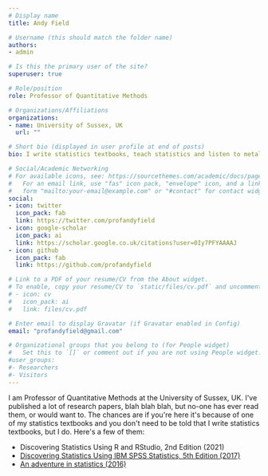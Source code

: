 ```yaml
---
# Display name
title: Andy Field

# Username (this should match the folder name)
authors:
- admin

# Is this the primary user of the site?
superuser: true

# Role/position
role: Professor of Quantitative Methods

# Organizations/Affiliations
organizations:
- name: University of Sussex, UK
  url: ""

# Short bio (displayed in user profile at end of posts)
bio: I write statistics textbooks, teach statistics and listen to metal.

# Social/Academic Networking
# For available icons, see: https://sourcethemes.com/academic/docs/page-builder/#icons
#   For an email link, use "fas" icon pack, "envelope" icon, and a link in the
#   form "mailto:your-email@example.com" or "#contact" for contact widget.
social:
- icon: twitter
  icon_pack: fab
  link: https://twitter.com/profandyfield
- icon: google-scholar
  icon_pack: ai
  link: https://scholar.google.co.uk/citations?user=0Iy7PFYAAAAJ
- icon: github
  icon_pack: fab
  link: https://github.com/profandyfield

# Link to a PDF of your resume/CV from the About widget.
# To enable, copy your resume/CV to `static/files/cv.pdf` and uncomment the lines below.
# - icon: cv
#   icon_pack: ai
#   link: files/cv.pdf

# Enter email to display Gravatar (if Gravatar enabled in Config)
email: "profandyfield@gmail.com"

# Organizational groups that you belong to (for People widget)
#   Set this to `[]` or comment out if you are not using People widget.
#user_groups:
#- Researchers
#- Visitors
---
```


I am Professor of Quantitative Methods at the University of Sussex, UK. I've published a lot of research papers, blah blah blah, but no-one has ever read them, or would want to. The chances are if you're here it's because of one of my statistics textbooks and you don't need to be told that I write statistics textbooks, but I do. Here's a few of them:

* Discovering Statistics Using R and RStudio, 2nd Edition (2021)
* [Discovering Statistics Using IBM SPSS Statistics, 5th Edition (2017)](https://www.discoveringstatistics.com/books/dsus/)
* [An adventure in statistics (2016)](https://www.discoveringstatistics.com/books/an-adventure-in-statistics/)


